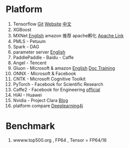 # Platform
1. Tensorflow [Git](https://github.com/tensorflow/tensorflow) [Website](https://www.tensorflow.org/) [中文](tensorflow.google.cn)
2. XGBoost
3. MXNet [English](https://github.com/dmlc/mxnet) amazon 推荐 apache孵化 [Apache Link](https://mxnet.incubator.apache.org/)
4. PMLS - Petuum
5. Spark - DAG
6. parameter server [English](http://parameterserver.org/)
7. PaddlePaddle - Baidu - Caffe
8. Angel - Tencent
0. Gluon - Microsoft & amazon [English](http://gluon.mxnet.io/) [Doc Training](https://github.com/zackchase/mxnet-the-straight-dope)
0. ONNX - Microsoft & Facebook
0. CNTK - Microsoft Cognitive Toolkit
0. PyTorch - Facebook for Scientific Research
0. Caffe2 - Facebook for Engineering [official](https://caffe2.ai/)
0. HiAI - Huawei
0. Nvidia - Project Clara [Blog](https://blogs.nvidia.com/blog/2018/03/28/ai-healthcare-gtc/)
0. platform compare [Deeplearning4j](https://deeplearning4j.org/compare-dl4j-tensorflow-pytorch#mxnet)


# Benchmark

1. wwww.top500.org ,  FP64 , Tensor = FP64/16
